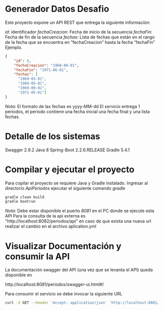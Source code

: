 # Generador Datos Desafio

Este proyecto expone un API REST que entrega la siguiente información:

*id*: identificador
*fechaCreacion*: Fecha de inicio de la secuencia
*fechaFin*: Fecha de fin de la secuencia
*fechas*: Lista de fechas que están en el rango de la fecha que se encuentra en “fechaCreacion” hasta la fecha “fechaFin”
Ejemplo.
```json
{
    "id": 6,
    "fechaCreacion": "1968-08-01",
    "fechaFin": "1971-06-01",
    "fechas": [
      "1969-03-01",
      "1969-05-01",
      "1969-09-01",
      "1971-05-01"]
}
```
*Nota*:
El formato de las fechas es yyyy-MM-dd
El servicio entrega 1 periodos, el periodo contiene una fecha inicial una fecha final y una lista fechas.

# Detalle de los sistemas

Swagger 2.9.2
Java 8
Spring-Boot 2.2.6.RELEASE
Gradle 5.4.1


# Compilar y ejecutar el proyecto

Para copilar el proyecto se requiere Java y Gradle instalado.
Ingresar al directorio *ApiPeriodos* ejecutar el siguiente comando *gradle*

```bash
gradle clean build
gradle bootrun
```

*Nota*:
Debe estar disponible el puerto *8081* en el PC donde se ejecute esta API
Para la consulta de la api externa es "http://localhost:8082/periodos/api" 
en caso de que exista una nueva url realizar el cambio en el archivo aplication.yml

# Visualizar Documentación y consumir la API

La documentación swagger del API (una vez que se levanta el API) queda disponible en

http://localhost:8081/periodos/swagger-ui.html#/

Para consumir el servicio se debe invocar la siguiente URL

```bash
curl -X GET --header 'Accept: application/json' 'http://localhost:8081/periodos/perdidos'
```
